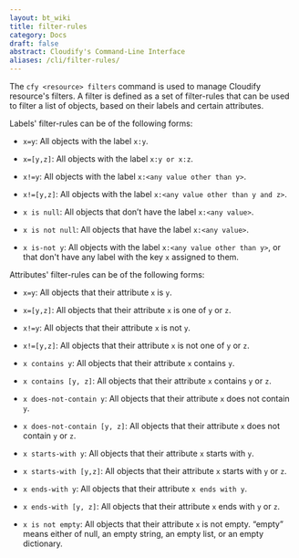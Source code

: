 ```yaml
---
layout: bt_wiki
title: filter-rules
category: Docs
draft: false
abstract: Cloudify's Command-Line Interface
aliases: /cli/filter-rules/
---
```


The `cfy <resource> filters` command is used to manage Cloudify resource's filters.
A filter is defined as a set of filter-rules that can be used to filter a list of objects, based on their labels and certain attributes.

Labels' filter-rules can be of the following forms:

* `x=y`: All objects with the label `x:y`. 

* `x=[y,z]`: All objects with the label `x:y or x:z`.

* `x!=y`: All objects with the label `x:<any value other than y>`.  

* `x!=[y,z]`: All objects with the label `x:<any value other than y and z>`.

* `x is null`: All objects that don’t have the label `x:<any value>`.

* `x is not null`: All objects that have the label `x:<any value>`.

* `x is-not y`: All objects with the label `x:<any value other than y>`, or that don't have any label with the key `x` assigned to them.


Attributes' filter-rules can be of the following forms:

* `x=y`: All objects that their attribute `x` is `y`. 

* `x=[y,z]`: All objects that their attribute `x` is one of `y` or `z`. 

* `x!=y`: All objects that their attribute `x` is not `y`. 

* `x!=[y,z]`: All objects that their attribute `x` is not one of `y` or `z`. 

* `x contains y`: All objects that their attribute `x` contains `y`.

* `x contains [y, z]`: All objects that their attribute `x` contains `y` or `z`.

* `x does-not-contain y`: All objects that their attribute `x` does not contain `y`.

* `x does-not-contain [y, z]`: All objects that their attribute `x` does not contain `y` or `z`.

* `x starts-with y`: All objects that their attribute `x` starts with `y`.

* `x starts-with [y,z]`: All objects that their attribute `x` starts with `y` or `z`.

* `x ends-with y`: All objects that their attribute `x ends with y`. 

* `x ends-with [y, z]`: All objects that their attribute `x` ends with `y` or `z`.

* `x is not empty`: All objects that their attribute `x` is not empty. “empty” means either of null, an empty string, an empty list, or an empty dictionary. 
